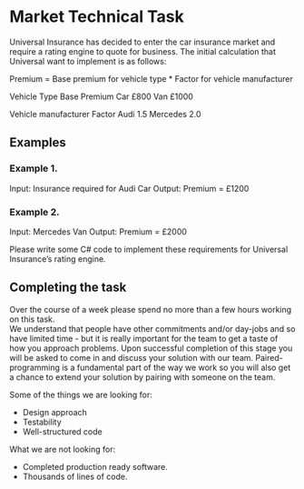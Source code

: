 # Market Technical Task

Universal Insurance has decided to enter the car insurance market and require a rating engine to quote for business. The initial calculation that Universal want to implement is as follows:
	
  Premium = Base premium for vehicle type * Factor for vehicle manufacturer

  Vehicle Type	Base Premium
  Car	£800
  Van	£1000
 
  Vehicle manufacturer	Factor
  Audi	1.5
  Mercedes	2.0

## Examples
 
### Example 1.

  Input: Insurance required for Audi Car
  Output: Premium = £1200 
 
 ### Example 2.
 
  Input: Mercedes Van 
  Output: Premium = £2000

Please write some C# code to implement these requirements for Universal Insurance’s rating engine.
 
## Completing the task

Over the course of a week please spend no more than a few hours working on this task.  
We understand that people have other commitments and/or day-jobs and so have limited time - but it is really important for the team to get a taste of how you approach problems. Upon successful completion of this stage you will be asked to come in and discuss your solution with our team.  Paired-programming is a fundamental part of the way we work so you will also get a chance to extend your solution by pairing with someone on the team.

Some of the things we are looking for:
- Design approach
- Testability
- Well-structured code

What we are not looking for:
- Completed production ready software.
- Thousands of lines of code.
